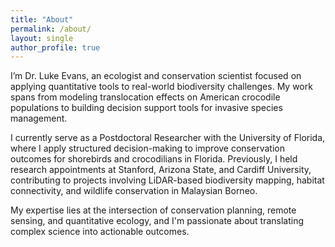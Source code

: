 ```yaml
---
title: "About"
permalink: /about/
layout: single
author_profile: true
---
```


I’m Dr. Luke Evans, an ecologist and conservation scientist focused on applying quantitative tools to real-world biodiversity challenges. My work spans from modeling translocation effects on American crocodile populations to building decision support tools for invasive species management.

I currently serve as a Postdoctoral Researcher with the University of Florida, where I apply structured decision-making to improve conservation outcomes for shorebirds and crocodilians in Florida. Previously, I held research appointments at Stanford, Arizona State, and Cardiff University, contributing to projects involving LiDAR-based biodiversity mapping, habitat connectivity, and wildlife conservation in Malaysian Borneo.

My expertise lies at the intersection of conservation planning, remote sensing, and quantitative ecology, and I'm passionate about translating complex science into actionable outcomes.

